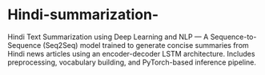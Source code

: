 # Hindi-summarization-
Hindi Text Summarization using Deep Learning and NLP — A Sequence-to-Sequence (Seq2Seq) model trained to generate concise summaries from Hindi news articles using an encoder-decoder LSTM architecture. Includes preprocessing, vocabulary building, and PyTorch-based inference pipeline.
